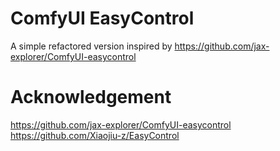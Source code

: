 

# ComfyUI EasyControl
A simple refactored version inspired by https://github.com/jax-explorer/ComfyUI-easycontrol

# Acknowledgement
https://github.com/jax-explorer/ComfyUI-easycontrol
https://github.com/Xiaojiu-z/EasyControl